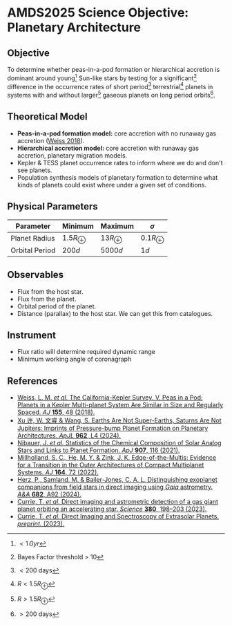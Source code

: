 # AMDS2025 Science Objective: Planetary Architecture
## Objective

To determine whether peas-in-a-pod formation or hierarchical accretion is dominant around young[^1] Sun-like stars by testing for a significant[^2] difference in the occurrence rates of short period[^3] terrestrial[^4] planets in systems with and without larger[^5] gaseous planets on long period orbits[^6]. 

[^1]: $<1\,Gyr$
[^2]: Bayes Factor threshold > 10
[^3]: $<200$ days
[^4]: $R<1.5R_\oplus$
[^5]: $R>1.5R_\oplus$
[^6]: $>200$ days

## Theoretical Model

- **Peas-in-a-pod formation model:** core accretion with no runaway gas accretion (<a href="#weiss2018">Weiss 2018</a>).
- **Hierarchical accretion model:** core accretion with runaway gas accretion, planetary migration models.
- Kepler & TESS planet occurrence rates to inform where we do and don't see planets.
- Population synthesis models of planetary formation to determine what kinds of planets could exist where under a given set of conditions.

## Physical Parameters

| Parameter | Minimum | Maximum | $\sigma$ |
|-----------|---------|---------|----------|
| Planet Radius| $1.5R_\oplus$ | $13R_\oplus$ | $0.1R_\oplus$ |
| Orbital Period | $200d$ | $5000d$ | $1d$ |

## Observables

- Flux from the host star.
- Flux from the planet.
- Orbital period of the planet.
- Distance (parallax) to the host star. We can get this from catalogues.

## Instrument

- Flux ratio will determine required dynamic range
- Minimum working angle of coronagraph 


## References

* <a id="weiss2018"/>[Weiss, L. M. *et al.* The California-Kepler Survey. V. Peas in a Pod: Planets in a Kepler Multi-planet System Are Similar in Size and Regularly Spaced. *AJ* **155**, 48 (2018).](https://iopscience.iop.org/article/10.3847/1538-3881/aa9ff6)
* <a id="xu2024"/>[Xu 许, W. 文睿 & Wang, S. Earths Are Not Super-Earths, Saturns Are Not Jupiters: Imprints of Pressure-bump Planet Formation on Planetary Architectures. *ApJL* **962**, L4 (2024).](https://iopscience.iop.org/article/10.3847/2041-8213/ad1ee1)
* <a id="nibauer2021"/>[Nibauer, J. *et al.* Statistics of the Chemical Composition of Solar Analog Stars and Links to Planet Formation. *ApJ* **907**, 116 (2021).](http://arxiv.org/abs/2010.07241)
* <a id="millholland2022"/>[Millholland, S. C., He, M. Y. & Zink, J. K. Edge-of-the-Multis: Evidence for a Transition in the Outer Architectures of Compact Multiplanet Systems. *AJ* **164**, 72 (2022).](https://iopscience.iop.org/article/10.3847/1538-3881/ac7c67)
* <a id="herz2024"/>[Herz, P., Samland, M. & Bailer-Jones, C. A. L. Distinguishing exoplanet companions from field stars in direct imaging using *Gaia* astrometry. *A&A* **682**, A92 (2024).](https://www.aanda.org/10.1051/0004-6361/202348496)
* <a id ="currie2023"/>[Currie, T. *et al.* Direct imaging and astrometric detection of a gas giant planet orbiting an accelerating star. *Science* **380**, 198–203 (2023).](https://www.science.org/doi/10.1126/science.abo6192)
* <a id="currie2023a">[Currie, T. *et al.* Direct Imaging and Spectroscopy of Extrasolar Planets. *preprint.* (2023).](https://doi.org/10.48550/arXiv.2205.05696)

